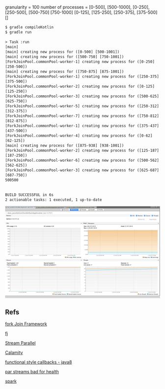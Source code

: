 
granularity = 100
number of processes =
[0-500],                                 [500-1000],
[0-250], [250-500],                      [500-750] [750-1000]
[0-125], [125-250], [250-375], [375-500] []

```
$ gradle compileKotlin
$ gradle run

> Task :run
[main]
[main] creating new process for ([0-500] [500-1001])
[main] creating new process for ([500-750] [750-1001])
[ForkJoinPool.commonPool-worker-1] creating new process for ([0-250] [250-500])
[main] creating new process for ([750-875] [875-1001])
[ForkJoinPool.commonPool-worker-1] creating new process for ([250-375] [375-500])
[ForkJoinPool.commonPool-worker-2] creating new process for ([0-125] [125-250])
[ForkJoinPool.commonPool-worker-3] creating new process for ([500-625] [625-750])
[ForkJoinPool.commonPool-worker-5] creating new process for ([250-312] [312-375])
[ForkJoinPool.commonPool-worker-7] creating new process for ([750-812] [812-875])
[ForkJoinPool.commonPool-worker-1] creating new process for ([375-437] [437-500])
[ForkJoinPool.commonPool-worker-4] creating new process for ([0-62] [62-125])
[main] creating new process for ([875-938] [938-1001])
[ForkJoinPool.commonPool-worker-2] creating new process for ([125-187] [187-250])
[ForkJoinPool.commonPool-worker-6] creating new process for ([500-562] [562-625])
[ForkJoinPool.commonPool-worker-3] creating new process for ([625-687] [687-750])
500500


BUILD SUCCESSFUL in 6s
2 actionable tasks: 1 executed, 1 up-to-date
```

![](parallel_sum_fjp.png)

Refs
----

 [fork Join Framework](http://homes.cs.washington.edu/~djg/teachingMaterials/grossmanSPAC_forkJoinFramework.html)

 [fj](http://gee.cs.oswego.edu/dl/papers/fj.pdf)

 [Stream Parallel](http://gee.cs.oswego.edu/dl/html/StreamParallelGuidance.html)

 [Calamity](http://coopsoft.com/ar/Calamity2Article.html)

 [functional style callbacks - java8](http://www.infoq.com/articles/Functional-Style-Callbacks-Using-CompletableFuture)

 [par streams bad for health](http://zeroturnaround.com/rebellabs/java-parallel-streams-are-bad-for-your-health/)

 [spark](https://www.mapr.com/blog/parallel-and-iterative-processing-machine-learning-recommendations-spark)
 